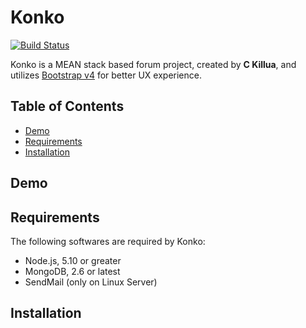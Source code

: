 # Konko

[![Build Status](https://travis-ci.org/konko-project/konko.svg?branch=master)](https://travis-ci.org/konko-project/konko)

Konko is a MEAN stack based forum project, created by **C Killua**, and utilizes [Bootstrap v4](http://v4-alpha.getbootstrap.com/) for better UX experience.

## Table of Contents

- [Demo](#demo)
- [Requirements](#requirements)
- [Installation](#installation)

## Demo

## Requirements

The following softwares are required by Konko:

- Node.js, 5.10 or greater
- MongoDB, 2.6 or latest
- SendMail (only on Linux Server)

## Installation

